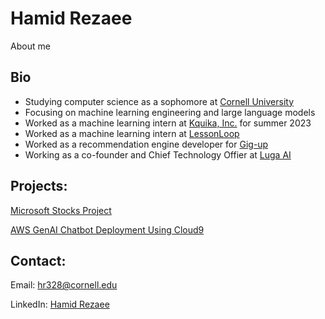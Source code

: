 # Hamid Rezaee
About me

## Bio
* Studying computer science as a sophomore at [Cornell University](https://www.cornell.edu/)
* Focusing on machine learning engineering and large language models
* Worked as a machine learning intern at [Kquika, Inc.](https://www.kquika.com/) for summer 2023
* Worked as a machine learning intern at [LessonLoop](https://lessonloop.org/)
* Worked as a recommendation engine developer for [Gig-up](https://business.cornell.edu/hub/2024/03/06/trishala-dessais-gig-up-addresses-consumers-gig-workers-needs/)
* Working as a co-founder and Chief Technology Offier at [Luga AI](https://luga.app/)

## Projects: 
[Microsoft Stocks Project](https://github.com/iamhamidrezaee/MSP)

[AWS GenAI Chatbot Deployment Using Cloud9](https://github.com/iamhamidrezaee/AWS_GenAI_Chatbot_Deployment_Using_Cloud9)

## Contact:
Email: hr328@cornell.edu

LinkedIn: [Hamid Rezaee](https://www.linkedin.com/in/iamhamidrezaee)
